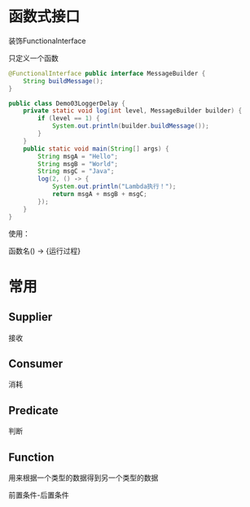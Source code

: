 # 函数式接口

装饰FunctionaInterface

只定义一个函数

```java
@FunctionalInterface public interface MessageBuilder { 
    String buildMessage(); 
}
```



```java
public class Demo03LoggerDelay { 
    private static void log(int level, MessageBuilder builder) { 
        if (level == 1) {
            System.out.println(builder.buildMessage()); 
        } 
    }
    public static void main(String[] args) {
        String msgA = "Hello"; 
        String msgB = "World"; 
        String msgC = "Java"; 
        log(2, () ‐> { 
            System.out.println("Lambda执行！"); 
            return msgA + msgB + msgC; 
        }); 
    } 
}
```

使用：

函数名() -> {运行过程}

# 常用

## Supplier

接收

## Consumer

消耗

## Predicate

判断

## Function

用来根据一个类型的数据得到另一个类型的数据

前置条件-后置条件